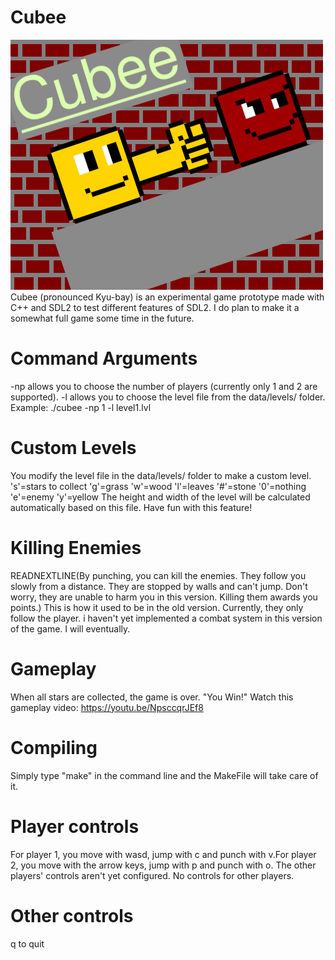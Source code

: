# Cubee
![](https://github.com/jsamfaub/Cubee/blob/master/data/cubee%20logo.png)
Cubee (pronounced Kyu-bay) is an experimental game prototype made with C++ and SDL2 to test different features of SDL2.
I do plan to make it a somewhat full game some time in the future.
# Command Arguments
-np allows you to choose the number of players (currently only 1 and 2 are supported).
-l allows you to choose the level file from the data/levels/ folder.
Example: ./cubee -np 1 -l level1.lvl
# Custom Levels
You modify the level file in the data/levels/ folder to make a custom level.
's'=stars to collect
'g'=grass
'w'=wood
'l'=leaves
'#'=stone
'0'=nothing
'e'=enemy
'y'=yellow
The height and width of the level will be calculated automatically based on this file.
Have fun with this feature!

# Killing Enemies
READNEXTLINE(By punching, you can kill the enemies. They follow you slowly from a distance. They are stopped by walls and can't jump. Don't worry, they are unable to harm you in this version. Killing them awards you points.)
This is how it used to be in the old version. Currently, they only follow the player. i haven't yet implemented a combat system in this version of the game. I will eventually.

# Gameplay 
When all stars are collected, the game is over. "You Win!"
Watch this gameplay video:
https://youtu.be/NpsccqrJEf8

# Compiling
Simply type "make" in the command line and the MakeFile will take care of it.

# Player controls
For player 1, you move with wasd, jump with c and punch with v.For player 2, you move with the arrow keys, jump with p and punch with o. The other players' controls aren't yet configured.
No controls for other players.

# Other controls
q to quit

